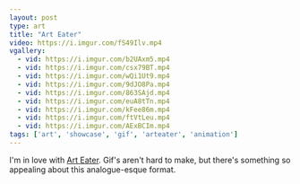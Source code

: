 ```yaml
---
layout: post
type: art
title: "Art Eater"
video: https://i.imgur.com/fS49Ilv.mp4
vgallery:
  - vid: https://i.imgur.com/b2UAxm5.mp4
  - vid: https://i.imgur.com/csx79BT.mp4
  - vid: https://i.imgur.com/wQi1Ut9.mp4
  - vid: https://i.imgur.com/9dJO8Pa.mp4
  - vid: https://i.imgur.com/863SAjd.mp4
  - vid: https://i.imgur.com/euA8tTn.mp4
  - vid: https://i.imgur.com/kFee86m.mp4
  - vid: https://i.imgur.com/ftVtLeu.mp4
  - vid: https://i.imgur.com/AExBCIm.mp4
tags: ['art', 'showcase', 'gif', 'arteater', 'animation']
---
```

I'm in love with [Art Eater](https://eatmy.art).  Gif's aren't hard to make, but there's something so appealing about this analogue-esque format.
